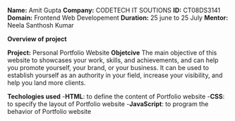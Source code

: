 **Name:** Amit Gupta
**Company:** CODETECH IT SOUTIONS
**ID:** CT08DS3141
**Domain:** Frontend Web Developement
**Duration:** 25 june to 25 July
**Mentor:** Neela Santhosh Kumar


**Overview of project**

**Project:** Personal Portfolio Website
**Objetcive**
The main objective of this website to showcases your work, skills, and achievements, and can help you promote yourself, your brand, or your business. It can be used to establish yourself as an authority in your field, increase your visibility, and help you land more clients.

**Techologies used**
-**HTML**: to define the content of Portfolio website
-**CSS**: to specify the layout of Portfolio website
-**JavaScript**: to program the behavior of Portfolio website
